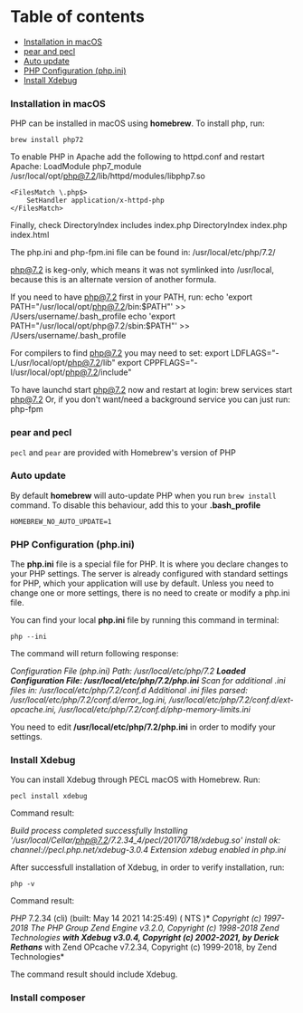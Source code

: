 # Table of contents

- [Installation in macOS](#installation-in-macos)
- [pear and pecl](#pear-and-pecl)
- [Auto update](#auto-update)
- [PHP Configuration (php.ini)](#php-configuration-(php.ini))
- [Install Xdebug](#install-xdebug)



### Installation in macOS

PHP can be installed in macOS using **homebrew**. To install php, run:

`brew install php72`

To enable PHP in Apache add the following to httpd.conf and restart Apache:
    LoadModule php7_module /usr/local/opt/php@7.2/lib/httpd/modules/libphp7.so

    <FilesMatch \.php$>
        SetHandler application/x-httpd-php
    </FilesMatch>

Finally, check DirectoryIndex includes index.php
    DirectoryIndex index.php index.html

The php.ini and php-fpm.ini file can be found in:
    /usr/local/etc/php/7.2/

php@7.2 is keg-only, which means it was not symlinked into /usr/local,
because this is an alternate version of another formula.

If you need to have php@7.2 first in your PATH, run:
  echo 'export PATH="/usr/local/opt/php@7.2/bin:$PATH"' >> /Users/username/.bash_profile
  echo 'export PATH="/usr/local/opt/php@7.2/sbin:$PATH"' >> /Users/username/.bash_profile

For compilers to find php@7.2 you may need to set:
  export LDFLAGS="-L/usr/local/opt/php@7.2/lib"
  export CPPFLAGS="-I/usr/local/opt/php@7.2/include"

To have launchd start php@7.2 now and restart at login:
  brew services start php@7.2
Or, if you don't want/need a background service you can just run:
  php-fpm

### pear and pecl

`pecl` and `pear` are provided with Homebrew's version of PHP

### Auto update

By default **homebrew** will auto-update PHP when you run `brew install` command. To disable this behaviour, add this to your **.bash_profile**

`HOMEBREW_NO_AUTO_UPDATE=1`

### PHP Configuration (php.ini)

The **php.ini** file is a special file for PHP. It is where you declare  changes to your PHP settings. The server is already configured with  standard settings for PHP, which your application will use by default. Unless  you need to change one or more settings, there is no need to create or  modify a php.ini file. 

You can find your local **php.ini** file by running this command in terminal:

`php --ini`

The command will return following response:

*Configuration File (php.ini) Path: /usr/local/etc/php/7.2*
***Loaded Configuration File:         /usr/local/etc/php/7.2/php.ini***
*Scan for additional .ini files in: /usr/local/etc/php/7.2/conf.d*
*Additional .ini files parsed:      /usr/local/etc/php/7.2/conf.d/error_log.ini,*
*/usr/local/etc/php/7.2/conf.d/ext-opcache.ini,*
*/usr/local/etc/php/7.2/conf.d/php-memory-limits.ini*

You need to edit **/usr/local/etc/php/7.2/php.ini** in order to modify your settings.

### Install Xdebug

You can install Xdebug through PECL macOS with Homebrew. Run: 

`pecl install xdebug`

Command result:

*Build process completed successfully*
*Installing '/usr/local/Cellar/php@7.2/7.2.34_4/pecl/20170718/xdebug.so'*
*install ok: channel://pecl.php.net/xdebug-3.0.4*
*Extension xdebug enabled in php.ini*

After successfull installation of Xdebug, in order to verify installation, run:

`php -v`

Command result:

*PHP* 7.2.34 (cli) (built: May 14 2021 14:25:49) ( NTS )*
*Copyright (c) 1997-2018 The PHP Group*
*Zend Engine v3.2.0, Copyright (c) 1998-2018 Zend Technologies*
    ***with Xdebug v3.0.4, Copyright (c) 2002-2021, by Derick Rethans***
    with Zend OPcache v7.2.34, Copyright (c) 1999-2018, by Zend Technologies*

The command result should include Xdebug.

### Install composer



